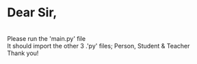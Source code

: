 # Dear Sir, 
<br/> Please run the 'main.py' file
<br/> It should import the other 3 .'py' files; Person, Student & Teacher
<br/> Thank you!
